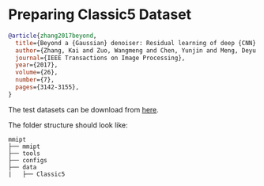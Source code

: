 # Preparing Classic5 Dataset

<!-- [DATASET] -->

```bibtex
@article{zhang2017beyond,
  title={Beyond a {Gaussian} denoiser: Residual learning of deep {CNN} for image denoising},
  author={Zhang, Kai and Zuo, Wangmeng and Chen, Yunjin and Meng, Deyu and Zhang, Lei},
  journal={IEEE Transactions on Image Processing},
  year={2017},
  volume={26},
  number={7},
  pages={3142-3155},
}
```

The test datasets can be download from [here](https://github.com/cszn/DnCNN/tree/master/testsets).

The folder structure should look like:

```text
mmipt
├── mmipt
├── tools
├── configs
├── data
|   ├── Classic5
```
